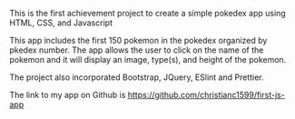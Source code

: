 This is the first achievement project to create a simple pokedex app using HTML, CSS, and Javascript

This app includes the first 150 pokemon in the pokedex organized by pkedex number. The app allows the user to click on the name of the pokemon and it will display an image, type(s), and height of the pokemon.

The project also incorporated Bootstrap, JQuery, ESlint and Prettier. 

The link to my app on Github is https://github.com/christianc1599/first-js-app